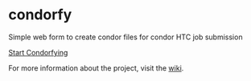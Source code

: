 condorfy
========

Simple web form to create condor files for condor HTC job submission

[Start Condorfying](http://condorfy.cloudfoundry.com)

For more information about the project, visit the [wiki](https://github.com/sergiobuj/condorfy/wiki).
